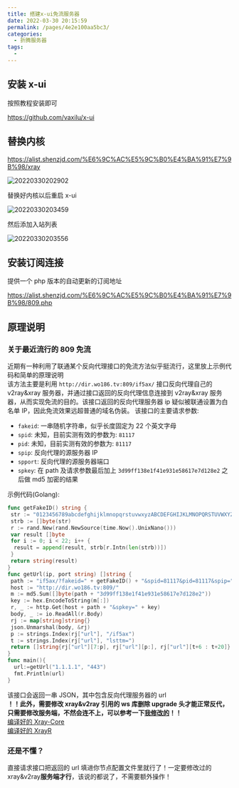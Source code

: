 ```yaml
---
title: 搭建x-ui免流服务器
date: 2022-03-30 20:15:59
permalink: /pages/4e2e100aa5bc3/
categories:
  - 折腾服务器
tags:
  -
---
```


## 安装 x-ui

按照教程安装即可

<https://github.com/vaxilu/x-ui>

## 替换内核

<https://alist.shenzjd.com/%E6%9C%AC%E5%9C%B0%E4%BA%91%E7%9B%98/xray>

![20220330202902](https://gcore.jsdelivr.net/gh/wu529778790/image/blog/20220330202902.png)

替换好内核以后重启 x-ui

![20220330203459](https://gcore.jsdelivr.net/gh/wu529778790/image/blog/20220330203459.png)

然后添加入站列表

![20220330203556](https://gcore.jsdelivr.net/gh/wu529778790/image/blog/20220330203556.png)

## 安装订阅连接

提供一个 php 版本的自动更新的订阅地址

<https://alist.shenzjd.com/%E6%9C%AC%E5%9C%B0%E4%BA%91%E7%9B%98/809.php>

## 原理说明

### 关于最近流行的 809 免流

近期有一种利用了联通某个反向代理接口的免流方法似乎挺流行，这里放上示例代码和简单的原理说明  
该方法主要是利用 `http://dir.wo186.tv:809/if5ax/` 接口反向代理自己的 v2ray&xray 服务器，并通过接口返回的反向代理信息连接到 v2ray&xray 服务器，从而实现免流的目的。该接口返回的反向代理服务器 ip 疑似被联通设置为白名单 IP，因此免流效果远超普通的域名伪装。
该接口的主要请求参数:

- `fakeid`: 一串随机字符串，似乎长度固定为 22 个英文字母
- `spid`: 未知，目前实测有效的参数为: `81117`
- `pid`: 未知，目前实测有效的参数为: `81117`
- `spip`: 反向代理的源服务器 IP
- `spport`: 反向代理的源服务器端口
- `spkey`: 在 path 及请求参数最后加上 `3d99ff138e1f41e931e58617e7d128e2` 之后做 md5 加密的结果

示例代码(Golang):

```Go
func getFakeID() string {
 str := "0123456789abcdefghijklmnopqrstuvwxyzABCDEFGHIJKLMNOPQRSTUVWXYZ"
 strb := []byte(str)
 r := rand.New(rand.NewSource(time.Now().UnixNano()))
 var result []byte
 for i := 0; i < 22; i++ {
  result = append(result, strb[r.Intn(len(strb))])
 }
 return string(result)
}
func getUrl(ip, port string) []string {
 path := "if5ax/?fakeid=" + getFakeID() + "&spid=81117&pid=81117&spip=" + ip + "&spport=" + port
 host := "http://dir.wo186.tv:809/"
 m := md5.Sum([]byte(path + "3d99ff138e1f41e931e58617e7d128e2"))
 key := hex.EncodeToString(m[:])
 r, _ := http.Get(host + path + "&spkey=" + key)
 body, _ := io.ReadAll(r.Body)
 rj := map[string]string{}
 json.Unmarshal(body, &rj)
 p := strings.Index(rj["url"], "/if5ax")
 t := strings.Index(rj["url"], "lsttm=")
 return []string{rj["url"][7:p], rj["url"][p:], rj["url"][t+6 : t+20]}
}
func main(){
  url:=getUrl("1.1.1.1", "443")
  fmt.Println(url)
}
```

该接口会返回一串 JSON，其中包含反向代理服务器的 url  
**！！此外，需要修改 xray&v2ray 引用的 ws 库删除 upgrade 头才能正常反代，只需要修改服务端，不然会连不上，可以参考一下[我修改的](https://github.com/Yuzuki999/websocket)！！**  
[编译好的 Xray-Core](https://github.com/Yuzuki999/Xray-core/actions/runs/2047466743)  
[编译好的 XrayR](https://github.com/Yuzuki999/XrayR/releases/tag/test3)

### 还是不懂？

直接请求接口把返回的 url 填进你节点配置文件里就行了！一定要修改过的 xray&v2ray**服务端才行**，该说的都说了，不需要额外操作！
